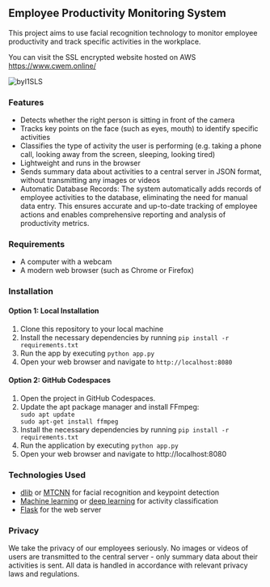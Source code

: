 <h2>Employee Productivity Monitoring System</h2>
<p>This project aims to use facial recognition technology to monitor employee productivity and track specific activities in the workplace.</p>
<p>You can visit the SSL encrypted website hosted on AWS <a href='https://www.cwem.online'>https://www.cwem.online/</a> </p>

![byI1SLS](https://github.com/RitikDutta/Company-work-environment-management/assets/30226719/18f4dd2e-bbc5-4e9c-bf02-24a25f73b259)


<h3>Features</h3>
<ul>
  <li>Detects whether the right person is sitting in front of the camera</li>
  <li>Tracks key points on the face (such as eyes, mouth) to identify specific activities</li>
  <li>Classifies the type of activity the user is performing (e.g. taking a phone call, looking away from the screen, sleeping, looking tired)</li>
  <li>Lightweight and runs in the browser</li>
  <li>Sends summary data about activities to a central server in JSON format, without transmitting any images or videos</li>
  <li>Automatic Database Records: The system automatically adds records of employee activities to the database, eliminating the need for manual data entry. This ensures accurate and up-to-date tracking of employee actions and enables comprehensive reporting and analysis of productivity metrics.
</li>
</ul>
<h3>Requirements</h3>
<ul>
  <li>A computer with a webcam</li>
  <li>A modern web browser (such as Chrome or Firefox)</li>
</ul>
<h3>Installation</h3>
<h4>
Option 1: Local Installation
</h4>
<ol>
  <li>Clone this repository to your local machine</li>
  <li>Install the necessary dependencies by running <code>pip install -r requirements.txt</code></li>
  <li>Run the app by executing <code>python app.py</code></li>
  <li>Open your web browser and navigate to <code>http://localhost:8080</code></li>
</ol>
<h4>
Option 2: GitHub Codespaces
</h4>
<ol>
<li>Open the project in GitHub Codespaces.</li>
<li>Update the apt package manager and install FFmpeg:</li>
  <code>sudo apt update
sudo apt-get install ffmpeg</code>
<li>Install the necessary dependencies by running <code>pip install -r requirements.txt</code></li>
<li>Run the application by executing <code>python app.py</code></li>
<li>Open your web browser and navigate to http://localhost:8080</li>
</ol>
<h3>Technologies Used</h3>
<ul>
  <li><a href="http://dlib.net/">dlib</a> or <a href="https://github.com/ipazc/mtcnn">MTCNN</a> for facial recognition and keypoint detection</li>
  <li><a href="https://en.wikipedia.org/wiki/Machine_learning">Machine learning</a> or <a href="https://en.wikipedia.org/wiki/Deep_learning">deep learning</a> for activity classification</li>
  <li><a href="https://flask.palletsprojects.com/">Flask</a> for the web server</li>
</ul>
<h3>Privacy</h3>
<p>We take the privacy of our employees seriously. No images or videos of users are transmitted to the central server - only summary data about their activities is sent. All data is handled in accordance with relevant privacy laws and regulations.</p> 
